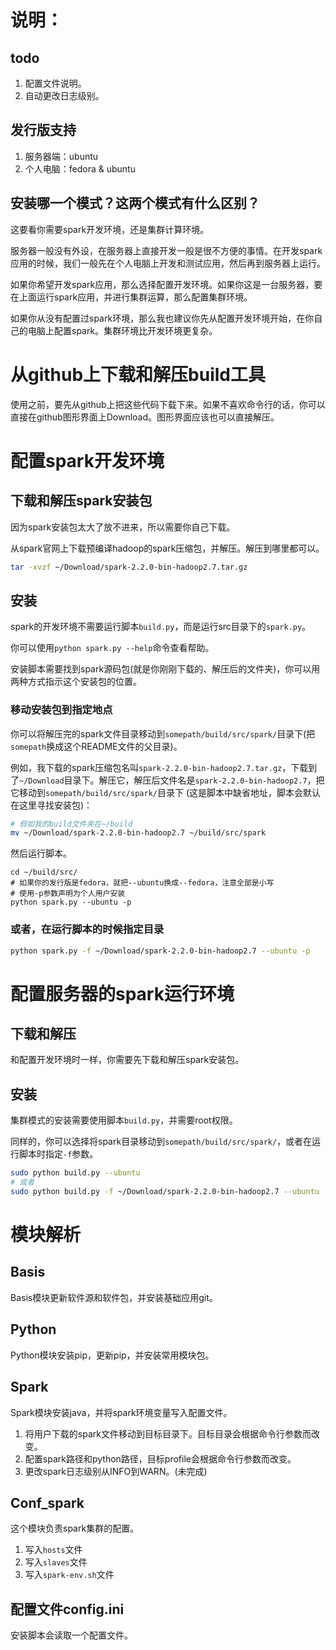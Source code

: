 # 说明：

## todo

1. 配置文件说明。
2. 自动更改日志级别。

## 发行版支持

1. 服务器端：ubuntu
2. 个人电脑：fedora & ubuntu

## 安装哪一个模式？这两个模式有什么区别？

这要看你需要spark开发环境，还是集群计算环境。

服务器一般没有外设，在服务器上直接开发一般是很不方便的事情。在开发spark应用的时候，我们一般先在个人电脑上开发和测试应用，然后再到服务器上运行。

如果你希望开发spark应用，那么选择配置开发环境。如果你这是一台服务器，要在上面运行spark应用，并进行集群运算，那么配置集群环境。

如果你从没有配置过spark环境，那么我也建议你先从配置开发环境开始，在你自己的电脑上配置spark。集群环境比开发环境更复杂。

# 从github上下载和解压build工具

使用之前，要先从github上把这些代码下载下来。如果不喜欢命令行的话，你可以直接在github图形界面上Download。图形界面应该也可以直接解压。

# 配置spark开发环境

## 下载和解压spark安装包

因为spark安装包太大了放不进来，所以需要你自己下载。

从spark官网上下载预编译hadoop的spark压缩包，并解压。解压到哪里都可以。

```sh
tar -xvzf ~/Download/spark-2.2.0-bin-hadoop2.7.tar.gz
```

## 安装

spark的开发环境不需要运行脚本`build.py`，而是运行src目录下的`spark.py`。

你可以使用`python spark.py --help`命令查看帮助。

安装脚本需要找到spark源码包(就是你刚刚下载的、解压后的文件夹)，你可以用两种方式指示这个安装包的位置。

### 移动安装包到指定地点

你可以将解压完的spark文件目录移动到`somepath/build/src/spark/`目录下(把`somepath`换成这个README文件的父目录)。

例如，我下载的spark压缩包名叫`spark-2.2.0-bin-hadoop2.7.tar.gz`，下载到了`~/Download`目录下。解压它，解压后文件名是`spark-2.2.0-bin-hadoop2.7`，把它移动到`somepath/build/src/spark/`目录下 (这是脚本中缺省地址，脚本会默认在这里寻找安装包)：

```sh
# 假如我的build文件夹在~/build
mv ~/Download/spark-2.2.0-bin-hadoop2.7 ~/build/src/spark
```

然后运行脚本。

```
cd ~/build/src/
# 如果你的发行版是fedora，就把--ubuntu换成--fedora，注意全部是小写
# 使用-p参数声明为个人用户安装
python spark.py --ubuntu -p
```

### 或者，在运行脚本的时候指定目录

```sh
python spark.py -f ~/Download/spark-2.2.0-bin-hadoop2.7 --ubuntu -p
```

# 配置服务器的spark运行环境

## 下载和解压

和配置开发环境时一样，你需要先下载和解压spark安装包。

## 安装

集群模式的安装需要使用脚本`build.py`，并需要root权限。

同样的，你可以选择将spark目录移动到`somepath/build/src/spark/`，或者在运行脚本时指定`-f`参数。

```sh
sudo python build.py --ubuntu
# 或者
sudo python build.py -f ~/Download/spark-2.2.0-bin-hadoop2.7 --ubuntu
```

# 模块解析

## Basis

Basis模块更新软件源和软件包，并安装基础应用git。

## Python

Python模块安装pip，更新pip，并安装常用模块包。

## Spark

Spark模块安装java，并将spark环境变量写入配置文件。

1. 将用户下载的spark文件移动到目标目录下。目标目录会根据命令行参数而改变。
2. 配置spark路径和python路径，目标profile会根据命令行参数而改变。
3. 更改spark日志级别从INFO到WARN。(未完成)

## Conf_spark

这个模块负责spark集群的配置。

1. 写入`hosts`文件
2. 写入`slaves`文件
3. 写入`spark-env.sh`文件

## 配置文件config.ini

安装脚本会读取一个配置文件。
